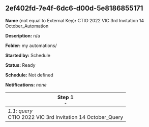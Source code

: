 ## 2ef402fd-7e4f-6dc6-d00d-5e8186855171

**Name** (not equal to External Key)**:** CTIO 2022 VIC 3rd Invitation 14 October_Automation

**Description:** n/a

**Folder:** my automations/

**Started by:** Schedule

**Status:** Ready

**Schedule:** Not defined

**Notifications:** _none_


| Step 1<br>_<small>-</small>_ |
| --- |
| _1.1: query_<br>CTIO 2022 VIC 3rd Invitation 14 October_Query |
